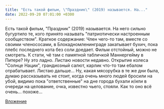 ```yaml
---
title: "Есть такой фильм, \"Праздник\" (2019) называется. На..."
date: 2022-09-20 07:01:00 +0300
---
```


Есть такой фильм, "Праздник" (2019) называется. На него сильно бугуртило те, кого принято называть "патриотически настроенным сообществом".
Краткое содержание:
Член чего-то там, вместе со своими членососами, в Блокадномленинграде закатывает бухич, пока плебс последнего кота без соли доедает. Фильм отстойный, можно не смотреть. К стати, чё там с памятной табличкой Маннергейму в Питере?
Ну это ладно.
Листаю новости недавно.
Открытие колеса "Солнце Нации", грандиозный салют, карлик что-то там ебалом отрабатывает. Листаю дальше... Ну, какая мясорубка в те же дни была, думаю рассказывать не стоит, когда очень много людей бросили на убой, видимо пока "ответственные" на дне города бухали и/или в очереди на целование, очка, известно чьего, стояли.
Как то оно всё очень... похоже...

[Вложение](/assets/vk_photos/2/MQIXZFrQjMA.jpg)
